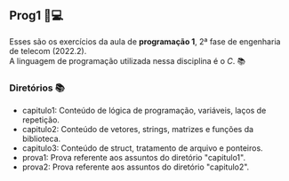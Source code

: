 ## Prog1 📌💻

Esses são os exercícios da aula de **programação 1**, 2ª fase de engenharia de telecom (2022.2). <br> A linguagem de programação utilizada nessa disciplina é o *C*. 📚 <br>

### Diretórios 📚 

- capitulo1: Conteúdo de lógica de programação, variáveis, laços de repetição.
- capitulo2: Conteúdo de vetores, strings, matrizes e funções da biblioteca.
- capitulo3: Conteúdo de struct, tratamento de arquivo e ponteiros.
- prova1: Prova referente aos assuntos do diretório "capitulo1".
- prova2: Prova referente aos assuntos do diretório "capitulo2".
